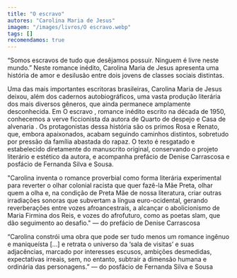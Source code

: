 ```yaml
---
title: "O escravo"
autores: "Carolina Maria de Jesus"
imagem: "/images/livros/O escravo.webp"
tags: []
recomendamos: true
---
```


“Somos escravos de tudo que desêjamos possuir. Ninguem é livre neste mundo.” Neste romance inédito, Carolina Maria de Jesus apresenta uma história de amor e desilusão entre dois jovens de classes sociais distintas.

Uma das mais importantes escritoras brasileiras, Carolina Maria de Jesus deixou, além dos cadernos autobiográficos, uma vasta produção literária dos mais diversos gêneros, que ainda permanece amplamente desconhecida. Em O escravo , romance inédito escrito na década de 1950, conhecemos a verve ficcionista da autora de Quarto de despejo e Casa de alvenaria . Os protagonistas dessa história são os primos Rosa e Renato, que, embora apaixonados, acabam seguindo caminhos distintos, sobretudo por pressão da família abastada do rapaz. O texto é resgatado e estabelecido diretamente do manuscrito original, conservando o projeto literário e estético da autora, e acompanha prefácio de Denise Carrascosa e posfácio de Fernanda Silva e Sousa.

"Carolina inventa o romance proverbial como forma literária experimental para reverter o olhar colonial racista que quer fazê-la Mãe Preta, olhar quem a olha e, na condição de Preta Mãe de nossa literatura, criar outras irradiações sonoras que subvertam a língua euro-ocidental, gerando reverberações entre vozes afroancestrais, a alcançar o abolicionismo de Maria Firmina dos Reis, e vozes do afrofuturo, como as poetas slam, que dão seguimento ao desafio." ― do prefácio de Denise Carrascosa

“Carolina constrói uma obra que pode ser tudo menos um romance ingênuo e maniqueísta […] e retrata o universo da ‘sala de visitas’ e suas adjacências, marcado por interesses escusos, ambições desmedidas, expectativas irreais, sem, no entanto, subtrair a dimensão humana e ordinária das personagens.” ― do posfácio de Fernanda Silva e Sousa
